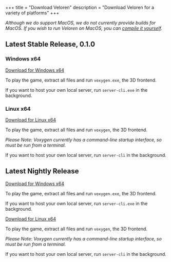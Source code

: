 +++
title = "Download Veloren"
description = "Download Veloren for a variety of platforms"
+++

*Although we do support MacOS, we do not currently provide builds for MacOS. If you wish to run Veloren on MacOS, you can [compile it yourself](https://gitlab.com/veloren/game/wikis/Developer's-Corner/Introduction).*

## Latest Stable Release, 0.1.0

### Windows x64

[Download for Windows x64](https://gitlab.com/veloren/game/-/jobs/artifacts/v0.1.0/download?job=stable-windows-optimized)

To play the game, extract all files and run `voxygen.exe`, the 3D frontend.

If you want to host your own local server, run `server-cli.exe` in the background.

### Linux x64

[Download for Linux x64](https://gitlab.com/veloren/game/-/jobs/artifacts/v0.1.0/download?job=stable-linux-optimized)

To play the game, extract all files and run `voxygen`, the 3D frontend.

*Please Note: Voxygen currently has a command-line startup interface, so must be run from a terminal.*

If you want to host your own local server, run `server-cli` in the background.

## Latest Nightly Release

[Download for Windows x64](https://gitlab.com/veloren/game/-/jobs/artifacts/master/download?job=nightly-windows-debug)

To play the game, extract all files and run `voxygen.exe`, the 3D frontend.

If you want to host your own local server, run `server-cli.exe` in the background.

[Download for Linux x64](https://gitlab.com/veloren/game/-/jobs/artifacts/master/download?job=nightly-linux-debug)

To play the game, extract all files and run `voxygen`, the 3D frontend.

*Please Note: Voxygen currently has a command-line startup interface, so must be run from a terminal.*

If you want to host your own local server, run `server-cli` in the background.

